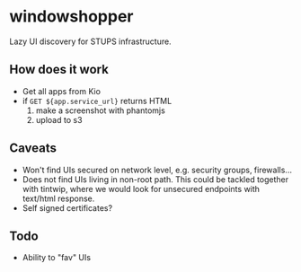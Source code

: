 # windowshopper

Lazy UI discovery for STUPS infrastructure.

## How does it work

* Get all apps from Kio
* if `GET ${app.service_url}` returns HTML
    1. make a screenshot with phantomjs
    2. upload to s3


## Caveats

* Won't find UIs secured on network level, e.g. security groups, firewalls...
* Does not find UIs living in non-root path. This could be tackled together with tintwip, where we would look for unsecured endpoints with text/html response.
* Self signed certificates?

## Todo

* Ability to "fav" UIs
